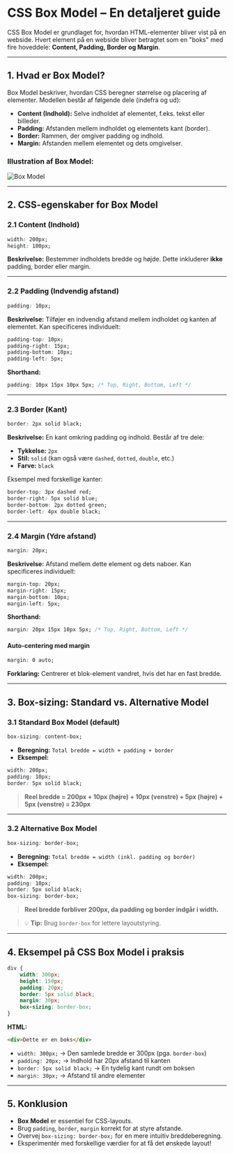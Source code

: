 # CSS Box Model – En detaljeret guide

CSS Box Model er grundlaget for, hvordan HTML-elementer bliver vist på en webside. Hvert element på en webside bliver betragtet som en "boks" med fire hoveddele: **Content, Padding, Border og Margin**.

---

## 1. Hvad er Box Model?

Box Model beskriver, hvordan CSS beregner størrelse og placering af elementer. Modellen består af følgende dele (indefra og ud):

- **Content (Indhold):** Selve indholdet af elementet, f.eks. tekst eller billeder.
- **Padding:** Afstanden mellem indholdet og elementets kant (border).
- **Border:** Rammen, der omgiver padding og indhold.
- **Margin:** Afstanden mellem elementet og dets omgivelser.

### Illustration af Box Model:

![Box Model](https://www.washington.edu/accesscomputing/webd2/student/unit3/images/boxmodel.gif)

---

## 2. CSS-egenskaber for Box Model

### **2.1 Content (Indhold)**
```css
width: 200px;
height: 100px;
```
**Beskrivelse:** Bestemmer indholdets bredde og højde. Dette inkluderer **ikke** padding, border eller margin.

---

### **2.2 Padding (Indvendig afstand)**
```css
padding: 10px;
```
**Beskrivelse:** Tilføjer en indvendig afstand mellem indholdet og kanten af elementet. Kan specificeres individuelt:

```css
padding-top: 10px;
padding-right: 15px;
padding-bottom: 10px;
padding-left: 5px;
```

**Shorthand:**
```css
padding: 10px 15px 10px 5px; /* Top, Right, Bottom, Left */
```

---

### **2.3 Border (Kant)**
```css
border: 2px solid black;
```
**Beskrivelse:** En kant omkring padding og indhold. Består af tre dele:
- **Tykkelse:** `2px`
- **Stil:** `solid` (kan også være `dashed`, `dotted`, `double`, etc.)
- **Farve:** `black`

Eksempel med forskellige kanter:
```css
border-top: 3px dashed red;
border-right: 5px solid blue;
border-bottom: 2px dotted green;
border-left: 4px double black;
```

---

### **2.4 Margin (Ydre afstand)**
```css
margin: 20px;
```
**Beskrivelse:** Afstand mellem dette element og dets naboer. Kan specificeres individuelt:

```css
margin-top: 20px;
margin-right: 15px;
margin-bottom: 10px;
margin-left: 5px;
```

**Shorthand:**
```css
margin: 20px 15px 10px 5px; /* Top, Right, Bottom, Left */
```

#### **Auto-centering med margin**
```css
margin: 0 auto;
```
**Forklaring:** Centrerer et blok-element vandret, hvis det har en fast bredde.

---

## 3. Box-sizing: Standard vs. Alternative Model

### **3.1 Standard Box Model (default)**
```css
box-sizing: content-box;
```
- **Beregning:** `Total bredde = width + padding + border`
- **Eksempel:**
```css
width: 200px;
padding: 10px;
border: 5px solid black;
```
> **Reel bredde = 200px + 10px (højre) + 10px (venstre) + 5px (højre) + 5px (venstre) = 230px**

---

### **3.2 Alternative Box Model**
```css
box-sizing: border-box;
```
- **Beregning:** `Total bredde = width (inkl. padding og border)`
- **Eksempel:**
```css
width: 200px;
padding: 10px;
border: 5px solid black;
box-sizing: border-box;
```
> **Reel bredde forbliver 200px, da padding og border indgår i width.**

> 💡 **Tip:** Brug `border-box` for lettere layoutstyring.

---

## 4. Eksempel på CSS Box Model i praksis

```css
div {
    width: 300px;
    height: 150px;
    padding: 20px;
    border: 5px solid black;
    margin: 30px;
    box-sizing: border-box;
}
```

**HTML:**
```html
<div>Dette er en boks</div>
```

- `width: 300px;` → Den samlede bredde er 300px (pga. `border-box`)
- `padding: 20px;` → Indhold har 20px afstand til kanten
- `border: 5px solid black;` → En tydelig kant rundt om boksen
- `margin: 30px;` → Afstand til andre elementer

---

## 5. Konklusion

- **Box Model** er essentiel for CSS-layouts.
- Brug `padding`, `border`, `margin` korrekt for at styre afstande.
- Overvej `box-sizing: border-box;` for en mere intuitiv breddeberegning.
- Eksperimentér med forskellige værdier for at få det ønskede layout!